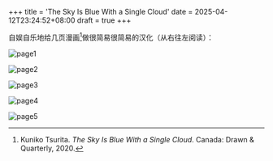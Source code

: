 +++
title = 'The Sky Is Blue With a Single Cloud'
date = 2025-04-12T23:24:52+08:00
draft = true
+++

自娱自乐地给几页漫画[^1]做很简易很简易的汉化（从右往左阅读）：

![page1](../tsurita1.png#full)

![page2](../tsurita2.png#full)

![page3](../tsurita3.png#full)

![page4](../tsurita4.png#full)

![page5](../tsurita5.png#full)

[^1]: Kuniko Tsurita. *The Sky Is Blue With a Single Cloud*. Canada: Drawn & Quarterly, 2020.
